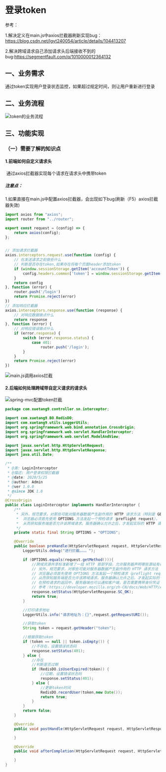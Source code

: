 # 登录token

参考：

1.解决定义在main.js中axios拦截器刷新实现bug：https://blog.csdn.net/lgyt240054/article/details/104413207

2.解决跨域请求自己添加请求头后端接收不到的bug:https://segmentfault.com/q/1010000012364132

## 一、业务需求

通过token实现用户登录状态监控，如果超过规定时间，则让用户重新进行登录

## 二、业务流程

![token的业务流程](https://gitee.com/jj603786014/imgBed/raw/master/imgs/20200525232013.png)

## 三、功能实现

### （一）需要了解的知识点

#### 1.前端如何自定义请求头

​	通过axios拦截器实现每个请求在请求头中携带token

##### 注意点：

​	1.如果直接在main.js中配置axios拦截器，会出现如下bug(刷新（F5）axios拦截器失效)

```js
import axios from "axios";
import router from "../router";

export const request = (config) => {
    return axios(config);
};


// 添加请求拦截器
axios.interceptors.request.use(function (config) {
    // 在发送请求之前做些什么
    // 判断是否存在token,如果存在将每个页面header添加token
    if (window.sessionStorage.getItem('accountToken')) {
        config.headers.common['token'] = window.sessionStorage.getItem('accountToken')
    }
    return config
}, function (error) {
    router.push('/login')
    return Promise.reject(error)
})
// 添加响应拦截器
axios.interceptors.response.use(function (response) {
    // 对响应数据做点什么
    return response
}, function (error) {
    // 对响应错误做点什么
    if (error.response) {
        switch (error.response.status) {
            case 401:
                router.push('/login');
        }
    }
    return Promise.reject(error)
})
```

![main.js调用axios拦截](https://gitee.com/jj603786014/imgBed/raw/master/imgs/20200525234647.png)

#### 2.后端如何处理跨域带自定义请求的请求头

![spring-mvc配置token拦截](https://gitee.com/jj603786014/imgBed/raw/master/imgs/20200525235629.png)

```java
package com.xuetang9.controller.sn.interceptor;

import com.xuetang9.BO.RedisDO;
import com.xuetang9.utils.LoggerUtils;
import org.springframework.web.bind.annotation.CrossOrigin;
import org.springframework.web.servlet.HandlerInterceptor;
import org.springframework.web.servlet.ModelAndView;

import javax.servlet.http.HttpServletRequest;
import javax.servlet.http.HttpServletResponse;
import java.util.Date;

/**
 * @类: LoginInterceptor
 * @描述: 用户登录权限拦截器
 * @date: 2020/5/25
 * @author: Admin
 * @ver 1.0.0
 * @since JDK 1.8
 */
@CrossOrigin
public class LoginInterceptor implements HandlerInterceptor {
    /**
     * 另外，规范要求，对那些可能对服务器数据产生副作用的 HTTP 请求方法（特别是 GET 以外的 HTTP 请求，或者搭配某些 MIME 类型的 POST 请求），
     *  浏览器必须首先使用 OPTIONS 方法发起一个预检请求（preflight request），
     *  从而获知服务端是否允许该跨域请求。服务器确认允许之后，才发起实际的 HTTP 请求。
     */
    private static final String OPTIONS = "OPTIONS";

    @Override
    public boolean preHandle(HttpServletRequest request, HttpServletResponse response, Object handler) throws Exception {
        LoggerUtils.debug("进行拦截。。。。");

        if (OPTIONS.equals(request.getMethod())){
            //跨域资源共享标准新增了一组 HTTP 首部字段，允许服务器声明哪些源站有权限访问哪些资源。
            // 另外，规范要求，对那些可能对服务器数据产生副作用的 HTTP 请求方法（特别是 GET 以外的 HTTP 请求，或者搭配某些 MIME 类型的 POST 请求），
            // 浏览器必须首先使用 OPTIONS 方法发起一个预检请求（preflight request），
            // 从而获知服务端是否允许该跨域请求。服务器确认允许之后，才发起实际的 HTTP 请求。
            // 在预检请求的返回中，服务器端也可以通知客户端，是否需要携带身份凭证（包括 Cookies 和 HTTP 认证相关数据）。
            // 参考：https://developer.mozilla.org/zh-CN/docs/Web/HTTP/Access_control_CORS
            response.setStatus(HttpServletResponse.SC_OK);
            return true;
        }

        //打印请求地址
        LoggerUtils.info("请求地址为：{}",request.getRequestURI());

        //获取token
        String token = request.getHeader("token");

        //根据获取token
        if (token == null || token.isEmpty()) {
            //不存在，设置错误状态码
            response.setStatus(401);
        } else {
            //存在
            //判断是否过期
            if (RedisDO.isUserExpired(token)) {
                //过期，设置错误状态码
                response.setStatus(401);
            } else {
                //更新token时间
                RedisDO.recordUser(token,new Date());
                return true;
            }
        }
        return false;
    }

    @Override
    public void postHandle(HttpServletRequest request, HttpServletResponse response, Object handler, ModelAndView modelAndView) throws Exception {

    }

    @Override
    public void afterCompletion(HttpServletRequest request, HttpServletResponse response, Object handler, Exception ex) throws Exception {

    }
}
```


